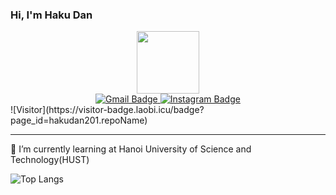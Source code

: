 ### Hi, I'm Haku Dan
<div id="header" align="center">
  <img src="https://media2.giphy.com/media/JIX9t2j0ZTN9S/giphy.gif?cid=ecf05e47tyumu8x03n8v73lsv8f5mf97eob5v3h3xnuy8dr7&ep=v1_gifs_related&rid=giphy.gif&ct=g" width="100"/>
</div>
<div id="badges" align="center">
  <a href="https://www.linkedin.com/in/hoàng-đặng-8a183b201/"
    (https://img.shields.io/badge/linkedin-%230077B5.svg?style=for-the-badge&logo=linkedin&logoColor=white)
  </a>
  <a href="mailto:doiquanhieumk@gmail.com">
    <img src="https://img.shields.io/badge/Gmail-D14836?style=for-the-badge&logo=gmail&logoColor=white" alt="Gmail Badge"/>
  </a>
  <a href="https://www.instagram.com/hakudan._/">
    <img src="https://img.shields.io/badge/Instagram-%23E4405F.svg?style=for-the-badge&logo=Instagram&logoColor=white" alt="Instagram Badge"/>
  </a>
</div>
![Visitor](https://visitor-badge.laobi.icu/badge?page_id=hakudan201.repoName)

---

🌱 I’m currently learning at Hanoi University of Science and Technology(HUST)

![Top Langs](https://github-readme-stats.vercel.app/api/top-langs/?username=hakudan201&layout=compact)

<!--
**hakudan201/hakudan201** is a ✨ _special_ ✨ repository because its `README.md` (this file) appears on your GitHub profile.

Here are some ideas to get you started:

- 🔭 I’m currently working on ...
- 👯 I’m looking to collaborate on ...
- 🤔 I’m looking for help with ...
- 💬 Ask me about ...
- 📫 How to reach me: ...
- 😄 Pronouns: ...
- ⚡ Fun fact: ...
-->
